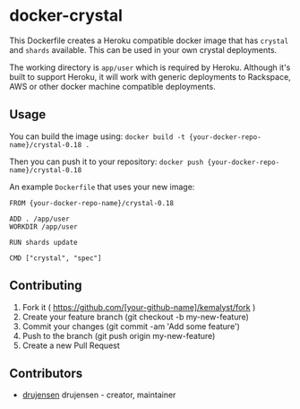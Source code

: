 # docker-crystal

This Dockerfile creates a Heroku compatible docker image that has `crystal`
and `shards` available.  This can be used in your own crystal deployments.

The working directory is `app/user` which is required by Heroku.  Although
it's built to support Heroku, it will work with generic deployments to
Rackspace, AWS or other docker machine compatible deployments.

## Usage

You can build the image using:
`docker build -t {your-docker-repo-name}/crystal-0.18 .`

Then you can push it to your repository:
`docker push {your-docker-repo-name}/crystal-0.18`

An example `Dockerfile` that uses your new image:

```
FROM {your-docker-repo-name}/crystal-0.18

ADD . /app/user
WORKDIR /app/user

RUN shards update

CMD ["crystal", "spec"]
```

## Contributing

1. Fork it ( https://github.com/[your-github-name]/kemalyst/fork )
2. Create your feature branch (git checkout -b my-new-feature)
3. Commit your changes (git commit -am 'Add some feature')
4. Push to the branch (git push origin my-new-feature)
5. Create a new Pull Request

## Contributors

- [drujensen](https://github.com/drujensen) drujensen - creator, maintainer
